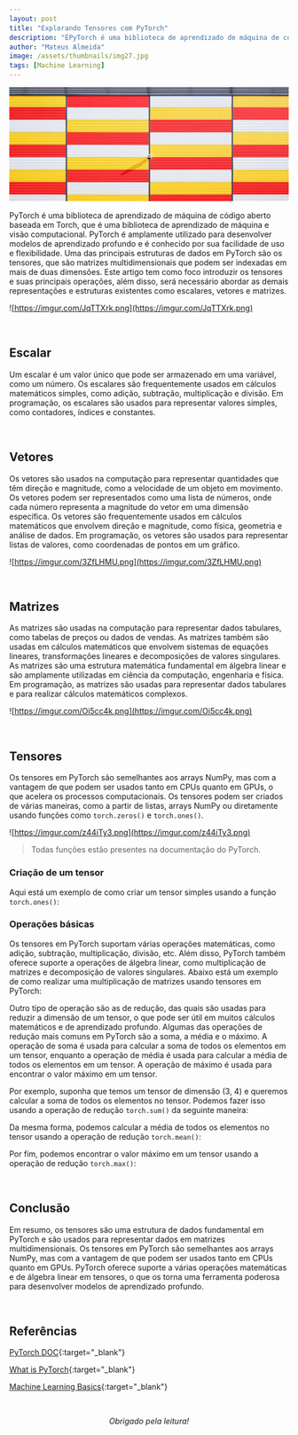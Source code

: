 ```yaml
---
layout: post
title: "Explorando Tensores com PyTorch"
description: "ÉPyTorch é uma biblioteca de aprendizado de máquina de código aberto baseada em Torch, que é uma biblioteca de aprendizado de máquina e visão computacional..."
author: "Mateus Almeida"
image: /assets/thumbnails/img27.jpg
tags: [Machine Learning]
---
```


![Birds](/assets/thumbnails/img27.jpg)

PyTorch é uma biblioteca de aprendizado de máquina de código aberto baseada em Torch, que é uma biblioteca de aprendizado de máquina e visão computacional. PyTorch é amplamente utilizado para desenvolver modelos de aprendizado profundo e é conhecido por sua facilidade de uso e flexibilidade. Uma das principais estruturas de dados em PyTorch são os tensores, que são matrizes multidimensionais que podem ser indexadas em mais de duas dimensões. Este artigo tem como foco introduzir os tensores e suas principais operações, além disso, será necessário abordar as demais representações e estruturas existentes como escalares, vetores e matrizes. 

![https://imgur.com/JqTTXrk.png](https://imgur.com/JqTTXrk.png)

<br>

## Escalar

Um escalar é um valor único que pode ser armazenado em uma variável, como um número. Os escalares são frequentemente usados em cálculos matemáticos simples, como adição, subtração, multiplicação e divisão. Em programação, os escalares são usados para representar valores simples, como contadores, índices e constantes.

<br>

## Vetores

Os vetores são usados na computação para representar quantidades que têm direção e magnitude, como a velocidade de um objeto em movimento. Os vetores podem ser representados como uma lista de números, onde cada número representa a magnitude do vetor em uma dimensão específica. Os vetores são frequentemente usados em cálculos matemáticos que envolvem direção e magnitude, como física, geometria e análise de dados. Em programação, os vetores são usados para representar listas de valores, como coordenadas de pontos em um gráfico.

![https://imgur.com/3ZfLHMU.png](https://imgur.com/3ZfLHMU.png)

<br>

## Matrizes

As matrizes são usadas na computação para representar dados tabulares, como tabelas de preços ou dados de vendas. As matrizes também são usadas em cálculos matemáticos que envolvem sistemas de equações lineares, transformações lineares e decomposições de valores singulares. As matrizes são uma estrutura matemática fundamental em álgebra linear e são amplamente utilizadas em ciência da computação, engenharia e física. Em programação, as matrizes são usadas para representar dados tabulares e para realizar cálculos matemáticos complexos.

![https://imgur.com/Oi5cc4k.png](https://imgur.com/Oi5cc4k.png)

<br>

## Tensores

Os tensores em PyTorch são semelhantes aos arrays NumPy, mas com a vantagem de que podem ser usados tanto em CPUs quanto em GPUs, o que acelera os processos computacionais. Os tensores podem ser criados de várias maneiras, como a partir de listas, arrays NumPy ou diretamente usando funções como ```torch.zeros()``` e ```torch.ones()```. 

![https://imgur.com/z44iTy3.png](https://imgur.com/z44iTy3.png)

> Todas funções estão presentes na documentação do PyTorch.

### Criação de um tensor

Aqui está um exemplo de como criar um tensor simples usando a função ```torch.ones()```:

<script src="https://gist.github.com/imsouza/291f88a549806a3a1e72d8298375c958.js"></script>

### Operações básicas

Os tensores em PyTorch suportam várias operações matemáticas, como adição, subtração, multiplicação, divisão, etc. Além disso, PyTorch também oferece suporte a operações de álgebra linear, como multiplicação de matrizes e decomposição de valores singulares. Abaixo está um exemplo de como realizar uma multiplicação de matrizes usando tensores em PyTorch:

<script src="https://gist.github.com/imsouza/59457f778283a2f505ad91da65b96148.js"></script>

Outro tipo de operação são as de redução, das quais são usadas para reduzir a dimensão de um tensor, o que pode ser útil em muitos cálculos matemáticos e de aprendizado profundo. Algumas das operações de redução mais comuns em PyTorch são a soma, a média e o máximo. A operação de soma é usada para calcular a soma de todos os elementos em um tensor, enquanto a operação de média é usada para calcular a média de todos os elementos em um tensor. A operação de máximo é usada para encontrar o valor máximo em um tensor. 

Por exemplo, suponha que temos um tensor de dimensão (3, 4) e queremos calcular a soma de todos os elementos no tensor. Podemos fazer isso usando a operação de redução ```torch.sum()``` da seguinte maneira:

<script src="https://gist.github.com/imsouza/7d0b7f739807d564441645f2ff04a76f.js"></script>

Da mesma forma, podemos calcular a média de todos os elementos no tensor usando a operação de redução ```torch.mean()```:

<script src="https://gist.github.com/imsouza/434e516f5fd82eb2ad7dbeba2a4daa21.js"></script>

Por fim, podemos encontrar o valor máximo em um tensor usando a operação de redução ```torch.max()```:

<script src="https://gist.github.com/imsouza/d3847e1f5bebb94b74cbb7cef3672e9c.js"></script>

<br>

## Conclusão

Em resumo, os tensores são uma estrutura de dados fundamental em PyTorch e são usados para representar dados em matrizes multidimensionais. Os tensores em PyTorch são semelhantes aos arrays NumPy, mas com a vantagem de que podem ser usados tanto em CPUs quanto em GPUs. PyTorch oferece suporte a várias operações matemáticas e de álgebra linear em tensores, o que os torna uma ferramenta poderosa para desenvolver modelos de aprendizado profundo.

<br>

## Referências

[PyTorch DOC](https://pytorch.org/docs/stable/tensors.html){:target="_blank"}

[What is PyTorch](https://developer.oracle.com/pt-BR/learn/technical-articles/what-is-pytorch){:target="_blank"}

[Machine Learning Basics](https://www.linkedin.com/pulse/machine-learning-basics-scalars-vectors-matrices-tensors-prasad/){:target="_blank"}

<br><center><i>Obrigado pela leitura!</i></center>